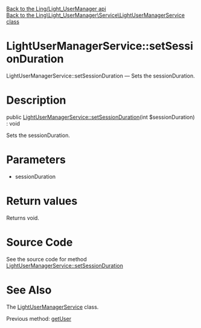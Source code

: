 [Back to the Ling/Light_UserManager api](https://github.com/lingtalfi/Light_UserManager/blob/master/doc/api/Ling/Light_UserManager.md)<br>
[Back to the Ling\Light_UserManager\Service\LightUserManagerService class](https://github.com/lingtalfi/Light_UserManager/blob/master/doc/api/Ling/Light_UserManager/Service/LightUserManagerService.md)


LightUserManagerService::setSessionDuration
================



LightUserManagerService::setSessionDuration — Sets the sessionDuration.




Description
================


public [LightUserManagerService::setSessionDuration](https://github.com/lingtalfi/Light_UserManager/blob/master/doc/api/Ling/Light_UserManager/Service/LightUserManagerService/setSessionDuration.md)(int $sessionDuration) : void




Sets the sessionDuration.




Parameters
================


- sessionDuration

    


Return values
================

Returns void.








Source Code
===========
See the source code for method [LightUserManagerService::setSessionDuration](https://github.com/lingtalfi/Light_UserManager/blob/master/Service/LightUserManagerService.php#L93-L96)


See Also
================

The [LightUserManagerService](https://github.com/lingtalfi/Light_UserManager/blob/master/doc/api/Ling/Light_UserManager/Service/LightUserManagerService.md) class.

Previous method: [getUser](https://github.com/lingtalfi/Light_UserManager/blob/master/doc/api/Ling/Light_UserManager/Service/LightUserManagerService/getUser.md)<br>

